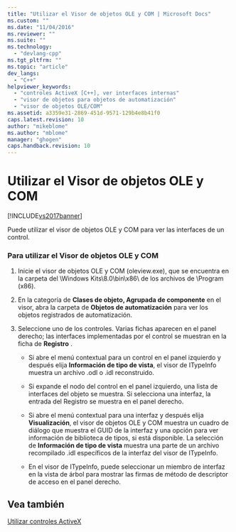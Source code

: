 ```yaml
---
title: "Utilizar el Visor de objetos OLE y COM | Microsoft Docs"
ms.custom: ""
ms.date: "11/04/2016"
ms.reviewer: ""
ms.suite: ""
ms.technology: 
  - "devlang-cpp"
ms.tgt_pltfrm: ""
ms.topic: "article"
dev_langs: 
  - "C++"
helpviewer_keywords: 
  - "controles ActiveX [C++], ver interfaces internas"
  - "visor de objetos para objetos de automatización"
  - "visor de objetos OLE/COM"
ms.assetid: a3359e31-2869-451d-9571-129b4e8b41f0
caps.latest.revision: 10
author: "mikeblome"
ms.author: "mblome"
manager: "ghogen"
caps.handback.revision: 10
---
```

# Utilizar el Visor de objetos OLE y COM
[!INCLUDE[vs2017banner](../../assembler/inline/includes/vs2017banner.md)]

Puede utilizar el visor de objetos OLE y COM para ver las interfaces de un control.  
  
### Para utilizar el Visor de objetos OLE y COM  
  
1.  Inicie el visor de objetos OLE y COM \(oleview.exe\), que se encuentra en la carpeta del \\Windows Kits\\8.0\\bin\\x86\\ de los archivos de \\Program \(x86\).  
  
2.  En la categoría de **Clases de objeto, Agrupada de componente** en el visor, abra la carpeta de **Objetos de automatización** para ver los objetos registrados de automatización.  
  
3.  Seleccione uno de los controles.  Varias fichas aparecen en el panel derecho; las interfaces implementadas por el control se muestran en la ficha de **Registro** .  
  
    -   Si abre el menú contextual para un control en el panel izquierdo y después elija **Información de tipo de vista**, el visor de ITypeInfo muestra un archivo .odl o .idl reconstruido.  
  
    -   Si expande el nodo del control en el panel izquierdo, una lista de interfaces del objeto se muestra.  Si selecciona una interfaz, la entrada del Registro se muestra en el panel derecho.  
  
    -   Si abre el menú contextual para una interfaz y después elija **Visualización**, el visor de objetos OLE y COM muestra un cuadro de diálogo que muestra el GUID de la interfaz y una opción para ver información de biblioteca de tipos, si está disponible.  La selección de **Información de tipo de vista** muestra una parte de un archivo recompilado .idl específicos de la interfaz del visor de ITypeInfo.  
  
    -   En el visor de ITypeInfo, puede seleccionar un miembro de interfaz en la vista de árbol para mostrar las firmas de método de descriptor de acceso en el panel derecho.  
  
## Vea también  
 [Utilizar controles ActiveX](../../data/ado-rdo/using-activex-controls.md)